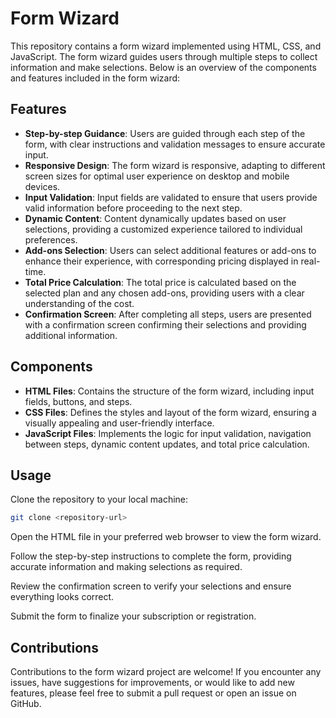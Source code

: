 # Form Wizard

This repository contains a form wizard implemented using HTML, CSS, and JavaScript. The form wizard guides users through multiple steps to collect information and make selections. Below is an overview of the components and features included in the form wizard:

## Features

- **Step-by-step Guidance**: Users are guided through each step of the form, with clear instructions and validation messages to ensure accurate input.
- **Responsive Design**: The form wizard is responsive, adapting to different screen sizes for optimal user experience on desktop and mobile devices.
- **Input Validation**: Input fields are validated to ensure that users provide valid information before proceeding to the next step.
- **Dynamic Content**: Content dynamically updates based on user selections, providing a customized experience tailored to individual preferences.
- **Add-ons Selection**: Users can select additional features or add-ons to enhance their experience, with corresponding pricing displayed in real-time.
- **Total Price Calculation**: The total price is calculated based on the selected plan and any chosen add-ons, providing users with a clear understanding of the cost.
- **Confirmation Screen**: After completing all steps, users are presented with a confirmation screen confirming their selections and providing additional information.

## Components

- **HTML Files**: Contains the structure of the form wizard, including input fields, buttons, and steps.
- **CSS Files**: Defines the styles and layout of the form wizard, ensuring a visually appealing and user-friendly interface.
- **JavaScript Files**: Implements the logic for input validation, navigation between steps, dynamic content updates, and total price calculation.

## Usage

Clone the repository to your local machine:

```bash
git clone <repository-url>
```

Open the HTML file in your preferred web browser to view the form wizard.

Follow the step-by-step instructions to complete the form, providing accurate information and making selections as required.

Review the confirmation screen to verify your selections and ensure everything looks correct.

Submit the form to finalize your subscription or registration.

## Contributions

Contributions to the form wizard project are welcome! If you encounter any issues, have suggestions for improvements, or would like to add new features, please feel free to submit a pull request or open an issue on GitHub.